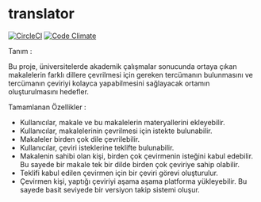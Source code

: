 # translator

[![CircleCI](https://circleci.com/gh/mehmetadil/translator.svg?style=svg)](https://circleci.com/gh/mehmetadil/translator)
[![Code Climate](https://codeclimate.com/github/mehmetadil/translator.svg)](https://codeclimate.com/github/mehmetadil/translator)

Tanım :

  Bu proje, üniversitelerde akademik çalışmalar sonucunda ortaya çıkan makalelerin farklı dillere çevrilmesi için gereken tercümanın bulunmasını ve tercümanın çeviriyi kolayca yapabilmesini sağlayacak ortamın oluşturulmasını hedefler.
  


Tamamlanan Özellikler :

  -  Kullanıcılar, makale ve bu makalelerin materyallerini ekleyebilir. 
  -  Kullanıcılar, makalelerinin çevrilmesi için istekte bulunabilir.
  -  Makaleler birden çok dile çevrilebilir. 
  -  Kullanıcılar, çeviri isteklerine teklifte bulunabilir.
  -  Makalenin sahibi olan kişi, birden çok çevirmenin isteğini kabul edebilir. Bu sayede bir makale tek bir dilde birden çok çeviriye sahip olabilir.
  -  Teklifi kabul edilen çevirmen için bir çeviri görevi oluşturulur. 
  -  Çevirmen kişi, yaptığı çeviriyi aşama aşama platforma yükleyebilir. Bu sayede basit seviyede bir versiyon takip sistemi oluşur. 


  

